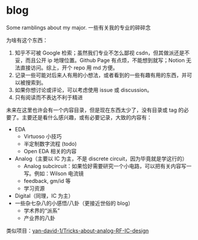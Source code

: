 # blog

Some ramblings about my major. 一些有关我的专业的碎碎念

为啥有这个东西：
1. 知乎不可被 Google 检索；虽然我们专业不怎么鄙视 csdn，但其做派还是不妥，而且公开 ip 地理位置。Github Page 有点烦，不能想到就写；Notion 无法直接访问。综上，开个 repo 用 md 方便。
2. 记录一些可能对后来人有用的小想法，或者看到的一些有趣有用的东西，并可以被搜索到。
3. 如果你想讨论或评论，可以考虑使用 issue 或 discussion。
4. 只有阅读而不表达不利于精进

未来在这里也许会有一个内容目录，但是现在东西太少了，没有目录或 tag 的必要了。主要还是看什么感兴趣，或有必要记录，大致的内容有：

- EDA
  - Virtuoso 小技巧
  - 半定制数字流程 (todo)
  - Open EDA 相关的内容
- Analog（主要以 IC 为主，不是 discrete circuit，因为毕竟就是学这行的）
  - Analog subcircuit：如果恰好需要研究一个小电路，可以把有关内容写一写。例如：Wilson 电流镜
  - feedback, gm/id 等
  - 学习资源
- Digital（同理，IC 为主） 
- 一些杂七杂八的小感悟/八卦（更接近世俗的 blog）
  - 学术界的“派系”
  - 产业界的八卦

类似项目：[yan-david-1/Tricks-about-analog-RF-IC-design](https://github.com/yan-david-1/Tricks-about-analog-RF-IC-design)
